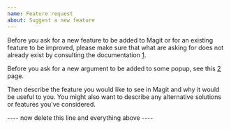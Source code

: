 ```yaml
---
name: Feature request
about: Suggest a new feature
---
```


Before you ask for a new feature to be added to Magit or for an existing feature to be improved, please make sure that what are asking for does not already exist by consulting the documentation [1].

Before you ask for a new argument to be added to some popup, see this [2] page.

Then describe the feature you would like to see in Magit and why it would be useful to you.  You might also want to describe any alternative solutions or features you've considered.

[1]: https://magit.vc/manual/magit/#Top
[2]: https://github.com/magit/magit/wiki/Additional-proposed-infix-arguments-and-suffix-commands

---- now delete this line and everything above ----
